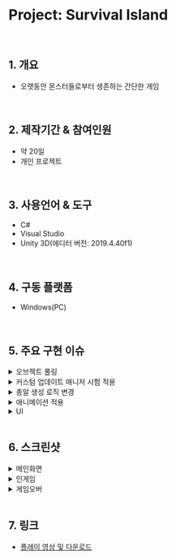 # Project: Survival Island

</br>

## 1. 개요
- 오랫동안 몬스터들로부터 생존하는 간단한 게임

</br>

## 2. 제작기간 & 참여인원
- 약 20일
- 개인 프로젝트

</br>

## 3. 사용언어 & 도구
- C#
- Visual Studio
- Unity 3D(에디터 버전: 2019.4.40f1)

</br>

## 4. 구동 플랫폼
- Windows(PC)

</br>

## 5. 주요 구현 이슈
<details>
<summary>오브젝트 풀링</summary>
<div markdown="1">

- 소환되는 몬스터 재사용

</div>
</details>

<details>
<summary>커스텀 업데이트 매니저 시험 적용</summary>
<div markdown="1">

- 게임 오브젝트에서 실행되는 Update() 문을 커스텀
- Update(), FixedUpdate(), LateUpdate()만 실행하는 매니저 오브젝트를 생성하여 관리

</div>
</details>

<details>
<summary>총알 생성 로직 변경</summary>
<div markdown="1">

- 기존에는 총알 오브젝트를 생성하여 날아간 후, 목표물을 타격하면 제거되는 방식
- 이를 Raycast로 처리하여 즉발 형식으로 변경, 총구에서 목표물 타격 지점 두 곳을 이어주는 총알 궤적만 생성함

</div>
</details>

<details>
<summary>애니메이션 적용</summary>
<div markdown="1">

- 플레이어는 뛰는 애니메이션, 재장전 애니메이션 등을 추가하여 조금 더 자연스럽게 표현
- 몬스터들은 손이나 무기에 콜라이더를 부착하여 애니메이션에 맞게 공격

</div>
</details>

<details>
<summary>UI</summary>
<div markdown="1">

- 왼쪽 하단에 미니맵을 생성하여 현재 나의 위치를 표시
- 플레이어 화면에 조준점을 생성하여 타격 지점이 어디인지 표시

</div>
</details>

</br>

## 6. 스크린샷
<details>
<summary>메인화면</summary>
<div markdown="1">

![SurvivalIsland Main1](https://user-images.githubusercontent.com/76508241/218364596-dfc6fbc6-5a7e-4ac0-8b8c-70abaa2393bf.png)
- Play: 게임 시작
- Quit: 어플리케이션 종료

</div>
</details>

<details>
<summary>인게임</summary>
<div markdown="1">

![SurvivalIsland Ingame1](https://user-images.githubusercontent.com/76508241/218364600-d8b7fd0a-5f9d-4391-bdca-3a89468d2ec2.png)
![SurvivalIsland Ingame2](https://user-images.githubusercontent.com/76508241/218364606-d94ced69-805f-42c8-bcdb-5998305a6414.png)
![SurvivalIsland Ingame3](https://user-images.githubusercontent.com/76508241/218364610-a4fd7303-ed52-4ead-9887-a073ec38d5b7.png)
- 조준섬을 통해 어느 곳을 조준하고 있는지 확인 가능
- 몬스터의 체력바를 화면 상에 표시하여 남은 체력 확인 가능
- 왼쪽 하단에 미니맵을 표시하여 플레이어 위치 확인 가능
- 왼쪽 상단에 플레이어 체력 확인 가능

</div>
</details>

<details>
<summary>게임오버</summary>
<div markdown="1">

![SurvivalIsland End1](https://user-images.githubusercontent.com/76508241/218364613-1a4ae93e-e5bb-4be2-8205-7972fcc0cf37.png)
- 몬스터 킬 수를 표시
- Play: 인게임에서 다시 시작
- Quit: 어플리케이션 종료

</div>
</details>

</br>

## 7. 링크
- [플레이 영상 및 다운로드](https://drive.google.com/drive/folders/1-nM-7JMnqMflJsSRfKCR90vZg1sbSQIP)
